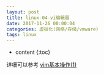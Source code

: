 ```yaml
---
layout: post
title: linux-04-vi编辑器
date: 2017-11-26 00:00:04
categories: 虚拟化(网络/存储/vmware)
tags: linux
---
```

* content
{:toc}


详细可以参考 [vim基本操作(1)](https://utanesuke0612.github.io/2017/08/26/vim-01/)

